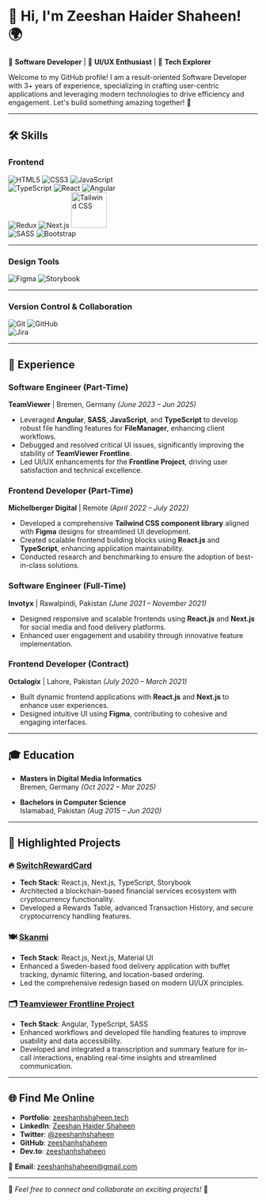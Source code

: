 # 👋 Hi, I'm Zeeshan Haider Shaheen! 🌍  

🚀 **Software Developer** | 🎨 **UI/UX Enthusiast** | 🌱 **Tech Explorer**  

Welcome to my GitHub profile! I am a result-oriented Software Developer with 3+ years of experience, specializing in crafting user-centric applications and leveraging modern technologies to drive efficiency and engagement. Let's build something amazing together! 🚀  

---

## 🛠️ **Skills**

### **Frontend**
![HTML5](https://img.icons8.com/color/96/html-5.png) ![CSS3](https://img.icons8.com/color/96/css3.png) ![JavaScript](https://img.icons8.com/color/96/javascript.png)  
![TypeScript](https://img.icons8.com/color/96/typescript.png) ![React](https://img.icons8.com/color/96/react-native.png) ![Angular](https://img.icons8.com/color/96/angularjs.png)  
![Redux](https://img.icons8.com/color/96/redux.png) ![Next.js](https://img.icons8.com/color/96/nextjs.png)
<img src="https://upload.wikimedia.org/wikipedia/commons/d/d5/Tailwind_CSS_Logo.svg" alt="Tailwind CSS" width="72" height="72">   
![SASS](https://img.icons8.com/color/96/sass.png) ![Bootstrap](https://img.icons8.com/color/96/bootstrap.png)  

---

### **Design Tools**
![Figma](https://img.icons8.com/color/96/figma.png) ![Storybook](https://img.icons8.com/color/96/storybook.png)  

---

### **Version Control & Collaboration**
![Git](https://img.icons8.com/color/96/git.png) ![GitHub](https://img.icons8.com/material-outlined/96/github.png)  
![Jira](https://img.icons8.com/color/96/jira.png)  

---

## 🏢 **Experience**

### **Software Engineer (Part-Time)**  
**TeamViewer** | Bremen, Germany *(June 2023 – Jun 2025)*  
- Leveraged **Angular**, **SASS**, **JavaScript**, and **TypeScript** to develop robust file handling features for **FileManager**, enhancing client workflows.  
- Debugged and resolved critical UI issues, significantly improving the stability of **TeamViewer Frontline**.  
- Led UI/UX enhancements for the **Frontline Project**, driving user satisfaction and technical excellence.  

### **Frontend Developer (Part-Time)**  
**Michelberger Digital** | Remote *(April 2022 – July 2022)*  
- Developed a comprehensive **Tailwind CSS component library** aligned with **Figma** designs for streamlined UI development.  
- Created scalable frontend building blocks using **React.js** and **TypeScript**, enhancing application maintainability.  
- Conducted research and benchmarking to ensure the adoption of best-in-class solutions.  

### **Software Engineer (Full-Time)**  
**Invotyx** | Rawalpindi, Pakistan *(June 2021 – November 2021)*  
- Designed responsive and scalable frontends using **React.js** and **Next.js** for social media and food delivery platforms.  
- Enhanced user engagement and usability through innovative feature implementation.  

### **Frontend Developer (Contract)**  
**Octalogix** | Lahore, Pakistan *(July 2020 – March 2021)*  
- Built dynamic frontend applications with **React.js** and **Next.js** to enhance user experiences.  
- Designed intuitive UI using **Figma**, contributing to cohesive and engaging interfaces.  

---

## 🎓 **Education**

- **Masters in Digital Media Informatics**  
  Bremen, Germany *(Oct 2022 – Mar 2025)*  

- **Bachelors in Computer Science**  
  Islamabad, Pakistan *(Aug 2015 – Jun 2020)*  

---

## 🌟 **Highlighted Projects**

### 🔥 [SwitchRewardCard](https://app.switchrewardcard.com)  
- **Tech Stack**: React.js, Next.js, TypeScript, Storybook  
- Architected a blockchain-based financial services ecosystem with cryptocurrency functionality.  
- Developed a Rewards Table, advanced Transaction History, and secure cryptocurrency handling features.  

### 🍽️ [Skanmi](https://skanmi.com)  
- **Tech Stack**: React.js, Next.js, Material UI  
- Enhanced a Sweden-based food delivery application with buffet tracking, dynamic filtering, and location-based ordering.  
- Led the comprehensive redesign based on modern UI/UX principles.  

### 🗂️ [Teamviewer Frontline Project](https://www.teamviewer.com/en/frontline/)  
- **Tech Stack**: Angular, TypeScript, SASS  
- Enhanced workflows and developed file handling features to improve usability and data accessibility.
- Developed and integrated a transcription and summary feature for in-call interactions, enabling real-time insights and streamlined communication.

---

## 🌐 **Find Me Online**

- **Portfolio**: [zeeshanhshaheen.tech](https://zeeshanhshaheen.tech)  
- **LinkedIn**: [Zeeshan Haider Shaheen](https://www.linkedin.com/in/zeeshanhshaheen/)  
- **Twitter**: [@zeeshanhshaheen](https://twitter.com/zeeshanhshaheen)  
- **GitHub**: [zeeshanhshaheen](https://github.com/zeeshanhshaheen)  
- **Dev.to**: [zeeshanhshaheen](https://dev.to/zeeshanhshaheen)  

📧 **Email**: [zeeshanhshaheen@gmail.com](mailto:zeeshanhshaheen@gmail.com)  

---

🌟 *Feel free to connect and collaborate on exciting projects!* 🌟  
